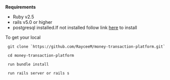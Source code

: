 
##

**Requirements**
- Ruby v2.5 
- rails v5.0 or higher
- postgresql installed.If not installed follow link [here](https://www.digitalocean.com/community/tutorials/how-to-use-postgresql-with-your-ruby-on-rails-application-on-ubuntu-14-04#create-new-rails-application) to install

To get your local

	 git clone `https://github.com/RayceeM/money-transaction-platform.git`

	 cd money-transaction-platform

	 run bundle install

	 run rails server or rails s



